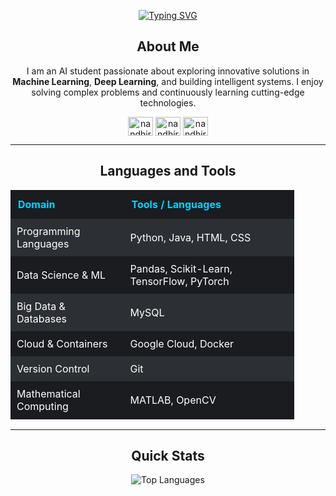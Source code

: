 <p align="center">
    <a href="https://github.com/nandhiraja">
        <img src="https://readme-typing-svg.demolab.com?font=Montserrat&size=30&duration=3000&pause=500&color=36BCF7&center=true&width=500&lines=Hello,+I'm+Nandhiraja;AI+Enthusiast+and+Data+Scientist" alt="Typing SVG"/>
    </a>
</p>


<h2 align="center">About Me</h2>
<p align="center">I am an AI student passionate about exploring innovative solutions in <strong>Machine Learning</strong>, <strong>Deep Learning</strong>, and building intelligent systems. I enjoy solving complex problems and continuously learning cutting-edge technologies.</p>



<p align="center">
<a href="https://linkedin.com/in/nandhiraja-k-034501247" target="blank"><img align="center" src="https://raw.githubusercontent.com/rahuldkjain/github-profile-readme-generator/master/src/images/icons/Social/linked-in-alt.svg" alt="nandhirajak" height="30" width="40" /></a>
<a href="https://kaggle.com/nandhirajak" target="blank"><img align="center" src="https://raw.githubusercontent.com/rahuldkjain/github-profile-readme-generator/master/src/images/icons/Social/kaggle.svg" alt="nandhirajak" height="30" width="40" /></a>
<a href="mailto:nandhiraja16@gmail.com" target="blank">
    <img align="center" src="https://img.icons8.com/fluency/48/000000/gmail-new.png" alt="nandhiraja16@gmail.com" height="30" width="40" />
</a>
</p>

---




<h2 align="center">Languages and Tools</h2>
<table align="center" style="width: 90%; border-collapse: collapse;">
  <thead>
    <tr style="background-color: #1A1C20; color: #00D4FF;">
      <th style="text-align: left; padding: 12px;">Domain</th>
      <th style="text-align: left; padding: 12px;">Tools / Languages</th>
    </tr>
  </thead>
  <tbody>
    <tr style="background-color: #2C2F33; color: #FFFFFF;">
      <td style="padding: 10px;">Programming Languages</td>
      <td style="padding: 10px;">Python, Java, HTML, CSS</td>
    </tr>
    <tr style="background-color: #1A1C20; color: #FFFFFF;">
      <td style="padding: 10px;">Data Science & ML</td>
      <td style="padding: 10px;">Pandas, Scikit-Learn, TensorFlow, PyTorch</td>
    </tr>
    <tr style="background-color: #2C2F33; color: #FFFFFF;">
      <td style="padding: 10px;">Big Data & Databases</td>
      <td style="padding: 10px;">MySQL</td>
    </tr>
    <tr style="background-color: #1A1C20; color: #FFFFFF;">
      <td style="padding: 10px;">Cloud & Containers</td>
      <td style="padding: 10px;">Google Cloud, Docker</td>
    </tr>
    <tr style="background-color: #2C2F33; color: #FFFFFF;">
      <td style="padding: 10px;">Version Control</td>
      <td style="padding: 10px;">Git</td>
    </tr>
    <tr style="background-color: #1A1C20; color: #FFFFFF;">
      <td style="padding: 10px;">Mathematical Computing</td>
      <td style="padding: 10px;">MATLAB, OpenCV</td>
    </tr>
  </tbody>
</table>

---

<h2 align="center">Quick Stats</h2>
<p align="center">
    <img src="https://github-readme-stats.vercel.app/api/top-langs?username=nandhiraja&show_icons=true&locale=en&layout=compact&theme=tokyonight" alt="Top Languages"/>
</p>
